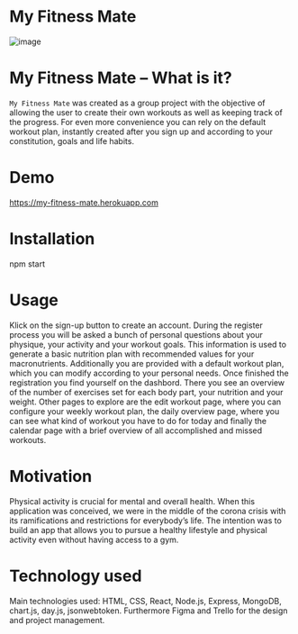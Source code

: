 # My Fitness Mate

![image](https://user-images.githubusercontent.com/58853799/145687533-257ccd27-c663-401b-8e82-69eaa4fe3f64.png)

# My Fitness Mate – What is it?

`My Fitness Mate` was created as a group project with the objective of allowing the user to create their own workouts as well as keeping track of the progress. 
For even more convenience you can rely on the default workout plan, instantly created after you sign up and according to your constitution, goals and life habits.

# Demo

https://my-fitness-mate.herokuapp.com

# Installation
npm start

# Usage

Klick on the sign-up button to create an account. 
During the register process you will be asked a bunch of personal questions about your physique, your activity and your workout goals. This information is used to generate a basic nutrition plan with recommended values for your macronutrients. Additionally you are provided with a default workout plan, which you can modify according to your personal needs. 
Once finished the registration you find yourself on the dashbord. There you see an overview of the number of exercises set for each body part, your nutrition and your weight. 
Other pages to explore are the edit workout page, where you can configure your weekly workout plan, the daily overview page, where you can see what kind of workout you have to do for today and finally the calendar page with a brief overview of all accomplished and missed workouts.

# Motivation

Physical activity is crucial for mental and overall health. When this application was conceived, we were in the middle of the corona crisis with its ramifications and restrictions for everybody’s life. The intention was to build an app that allows you to pursue a healthy lifestyle and physical activity even without having access to a gym.

# Technology used

Main technologies used: HTML, CSS, React, Node.js, Express, MongoDB, chart.js, day.js, jsonwebtoken. Furthermore Figma and Trello for the design and project management.
